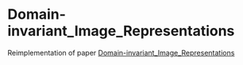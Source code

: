 # Domain-invariant_Image_Representations

Reimplementation of paper [Domain-invariant_Image_Representations](https://people.eecs.berkeley.edu/~jhoffman/papers/Hoffman_ICLR2013.pdf)